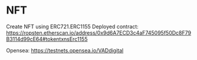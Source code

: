 # NFT
Create NFT using ERC721.ERC1155
Deployed contract:
https://ropsten.etherscan.io/address/0x9d6A7ECD3c4aF745095f50Dc8F79B3114d99cE64#tokentxnsErc1155 

Opensea: 
https://testnets.opensea.io/VADdigital
